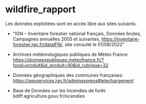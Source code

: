 # wildfire_rapport

Les données exploitées sont en accès libre aux sites suivants:  
    
  - "IGN – Inventaire forestier national français, Données brutes, Campagnes annuelles 2005 et suivantes, https://inventaire-forestier.ign.fr/dataIFN/, site consulté le 01/08/2022"  
  
- Archives météorologiques publiques de Météo France:  
https://donneespubliques.meteofrance.fr/?fond=produit&id_produit=90&id_rubrique=32  
   
- Données géographiques des communes françaises:  
https://geoservices.ign.fr/adminexpress#telechargement  
  
- Base de Données sur les Incendies de forêt:  
bdiff.agriculture.gouv.fr/incendies
